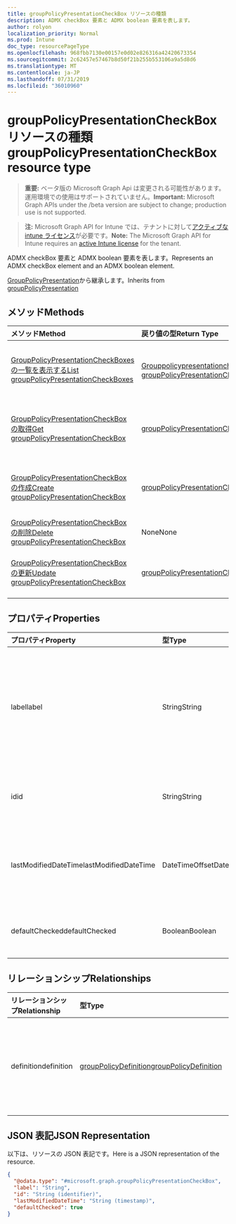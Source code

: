 ```yaml
---
title: groupPolicyPresentationCheckBox リソースの種類
description: ADMX checkBox 要素と ADMX boolean 要素を表します。
author: rolyon
localization_priority: Normal
ms.prod: Intune
doc_type: resourcePageType
ms.openlocfilehash: 968fbb7130e00157e0d02e826316a42420673354
ms.sourcegitcommit: 2c62457e57467b8d50f21b255b553106a9a5d8d6
ms.translationtype: MT
ms.contentlocale: ja-JP
ms.lasthandoff: 07/31/2019
ms.locfileid: "36010960"
---
```

# <a name="grouppolicypresentationcheckbox-resource-type"></a><span data-ttu-id="387ef-103">groupPolicyPresentationCheckBox リソースの種類</span><span class="sxs-lookup"><span data-stu-id="387ef-103">groupPolicyPresentationCheckBox resource type</span></span>

> <span data-ttu-id="387ef-104">**重要:** ベータ版の Microsoft Graph Api は変更される可能性があります。運用環境での使用はサポートされていません。</span><span class="sxs-lookup"><span data-stu-id="387ef-104">**Important:** Microsoft Graph APIs under the /beta version are subject to change; production use is not supported.</span></span>

> <span data-ttu-id="387ef-105">**注:** Microsoft Graph API for Intune では、テナントに対して[アクティブな intune ライセンス](https://go.microsoft.com/fwlink/?linkid=839381)が必要です。</span><span class="sxs-lookup"><span data-stu-id="387ef-105">**Note:** The Microsoft Graph API for Intune requires an [active Intune license](https://go.microsoft.com/fwlink/?linkid=839381) for the tenant.</span></span>

<span data-ttu-id="387ef-106">ADMX checkBox 要素と ADMX boolean 要素を表します。</span><span class="sxs-lookup"><span data-stu-id="387ef-106">Represents an ADMX checkBox element and an ADMX boolean element.</span></span>


<span data-ttu-id="387ef-107">[GroupPolicyPresentation](../resources/intune-grouppolicy-grouppolicypresentation.md)から継承します。</span><span class="sxs-lookup"><span data-stu-id="387ef-107">Inherits from [groupPolicyPresentation](../resources/intune-grouppolicy-grouppolicypresentation.md)</span></span>

## <a name="methods"></a><span data-ttu-id="387ef-108">メソッド</span><span class="sxs-lookup"><span data-stu-id="387ef-108">Methods</span></span>
|<span data-ttu-id="387ef-109">メソッド</span><span class="sxs-lookup"><span data-stu-id="387ef-109">Method</span></span>|<span data-ttu-id="387ef-110">戻り値の型</span><span class="sxs-lookup"><span data-stu-id="387ef-110">Return Type</span></span>|<span data-ttu-id="387ef-111">説明</span><span class="sxs-lookup"><span data-stu-id="387ef-111">Description</span></span>|
|:---|:---|:---|
|[<span data-ttu-id="387ef-112">GroupPolicyPresentationCheckBoxes の一覧を表示する</span><span class="sxs-lookup"><span data-stu-id="387ef-112">List groupPolicyPresentationCheckBoxes</span></span>](../api/intune-grouppolicy-grouppolicypresentationcheckbox-list.md)|<span data-ttu-id="387ef-113">[Grouppolicypresentationcheckbox](../resources/intune-grouppolicy-grouppolicypresentationcheckbox.md)コレクション</span><span class="sxs-lookup"><span data-stu-id="387ef-113">[groupPolicyPresentationCheckBox](../resources/intune-grouppolicy-grouppolicypresentationcheckbox.md) collection</span></span>|<span data-ttu-id="387ef-114">[Grouppolicypresentationcheckbox](../resources/intune-grouppolicy-grouppolicypresentationcheckbox.md)オブジェクトのプロパティとリレーションシップをリストします。</span><span class="sxs-lookup"><span data-stu-id="387ef-114">List properties and relationships of the [groupPolicyPresentationCheckBox](../resources/intune-grouppolicy-grouppolicypresentationcheckbox.md) objects.</span></span>|
|[<span data-ttu-id="387ef-115">GroupPolicyPresentationCheckBox の取得</span><span class="sxs-lookup"><span data-stu-id="387ef-115">Get groupPolicyPresentationCheckBox</span></span>](../api/intune-grouppolicy-grouppolicypresentationcheckbox-get.md)|[<span data-ttu-id="387ef-116">groupPolicyPresentationCheckBox</span><span class="sxs-lookup"><span data-stu-id="387ef-116">groupPolicyPresentationCheckBox</span></span>](../resources/intune-grouppolicy-grouppolicypresentationcheckbox.md)|<span data-ttu-id="387ef-117">[Grouppolicypresentationcheckbox](../resources/intune-grouppolicy-grouppolicypresentationcheckbox.md)オブジェクトのプロパティとリレーションシップを読み取ります。</span><span class="sxs-lookup"><span data-stu-id="387ef-117">Read properties and relationships of the [groupPolicyPresentationCheckBox](../resources/intune-grouppolicy-grouppolicypresentationcheckbox.md) object.</span></span>|
|[<span data-ttu-id="387ef-118">GroupPolicyPresentationCheckBox の作成</span><span class="sxs-lookup"><span data-stu-id="387ef-118">Create groupPolicyPresentationCheckBox</span></span>](../api/intune-grouppolicy-grouppolicypresentationcheckbox-create.md)|[<span data-ttu-id="387ef-119">groupPolicyPresentationCheckBox</span><span class="sxs-lookup"><span data-stu-id="387ef-119">groupPolicyPresentationCheckBox</span></span>](../resources/intune-grouppolicy-grouppolicypresentationcheckbox.md)|<span data-ttu-id="387ef-120">新しい[Grouppolicypresentationcheckbox](../resources/intune-grouppolicy-grouppolicypresentationcheckbox.md)オブジェクトを作成します。</span><span class="sxs-lookup"><span data-stu-id="387ef-120">Create a new [groupPolicyPresentationCheckBox](../resources/intune-grouppolicy-grouppolicypresentationcheckbox.md) object.</span></span>|
|[<span data-ttu-id="387ef-121">GroupPolicyPresentationCheckBox の削除</span><span class="sxs-lookup"><span data-stu-id="387ef-121">Delete groupPolicyPresentationCheckBox</span></span>](../api/intune-grouppolicy-grouppolicypresentationcheckbox-delete.md)|<span data-ttu-id="387ef-122">None</span><span class="sxs-lookup"><span data-stu-id="387ef-122">None</span></span>|<span data-ttu-id="387ef-123">[Grouppolicypresentationcheckbox](../resources/intune-grouppolicy-grouppolicypresentationcheckbox.md)を削除します。</span><span class="sxs-lookup"><span data-stu-id="387ef-123">Deletes a [groupPolicyPresentationCheckBox](../resources/intune-grouppolicy-grouppolicypresentationcheckbox.md).</span></span>|
|[<span data-ttu-id="387ef-124">GroupPolicyPresentationCheckBox の更新</span><span class="sxs-lookup"><span data-stu-id="387ef-124">Update groupPolicyPresentationCheckBox</span></span>](../api/intune-grouppolicy-grouppolicypresentationcheckbox-update.md)|[<span data-ttu-id="387ef-125">groupPolicyPresentationCheckBox</span><span class="sxs-lookup"><span data-stu-id="387ef-125">groupPolicyPresentationCheckBox</span></span>](../resources/intune-grouppolicy-grouppolicypresentationcheckbox.md)|<span data-ttu-id="387ef-126">[Grouppolicypresentationcheckbox](../resources/intune-grouppolicy-grouppolicypresentationcheckbox.md)オブジェクトのプロパティを更新します。</span><span class="sxs-lookup"><span data-stu-id="387ef-126">Update the properties of a [groupPolicyPresentationCheckBox](../resources/intune-grouppolicy-grouppolicypresentationcheckbox.md) object.</span></span>|

## <a name="properties"></a><span data-ttu-id="387ef-127">プロパティ</span><span class="sxs-lookup"><span data-stu-id="387ef-127">Properties</span></span>
|<span data-ttu-id="387ef-128">プロパティ</span><span class="sxs-lookup"><span data-stu-id="387ef-128">Property</span></span>|<span data-ttu-id="387ef-129">型</span><span class="sxs-lookup"><span data-stu-id="387ef-129">Type</span></span>|<span data-ttu-id="387ef-130">説明</span><span class="sxs-lookup"><span data-stu-id="387ef-130">Description</span></span>|
|:---|:---|:---|
|<span data-ttu-id="387ef-131">label</span><span class="sxs-lookup"><span data-stu-id="387ef-131">label</span></span>|<span data-ttu-id="387ef-132">String</span><span class="sxs-lookup"><span data-stu-id="387ef-132">String</span></span>|<span data-ttu-id="387ef-133">任意のプレゼンテーションエンティティのローカライズされたテキストラベル。</span><span class="sxs-lookup"><span data-stu-id="387ef-133">Localized text label for any presentation entity.</span></span> <span data-ttu-id="387ef-134">既定値は空白です。</span><span class="sxs-lookup"><span data-stu-id="387ef-134">The default value is empty.</span></span> <span data-ttu-id="387ef-135">[GroupPolicyPresentation](../resources/intune-grouppolicy-grouppolicypresentation.md)から継承します。</span><span class="sxs-lookup"><span data-stu-id="387ef-135">Inherited from [groupPolicyPresentation](../resources/intune-grouppolicy-grouppolicypresentation.md)</span></span>|
|<span data-ttu-id="387ef-136">id</span><span class="sxs-lookup"><span data-stu-id="387ef-136">id</span></span>|<span data-ttu-id="387ef-137">String</span><span class="sxs-lookup"><span data-stu-id="387ef-137">String</span></span>|<span data-ttu-id="387ef-138">エンティティのキー。</span><span class="sxs-lookup"><span data-stu-id="387ef-138">Key of the entity.</span></span> <span data-ttu-id="387ef-139">[GroupPolicyPresentation](../resources/intune-grouppolicy-grouppolicypresentation.md)から継承します。</span><span class="sxs-lookup"><span data-stu-id="387ef-139">Inherited from [groupPolicyPresentation](../resources/intune-grouppolicy-grouppolicypresentation.md)</span></span>|
|<span data-ttu-id="387ef-140">lastModifiedDateTime</span><span class="sxs-lookup"><span data-stu-id="387ef-140">lastModifiedDateTime</span></span>|<span data-ttu-id="387ef-141">DateTimeOffset</span><span class="sxs-lookup"><span data-stu-id="387ef-141">DateTimeOffset</span></span>|<span data-ttu-id="387ef-142">エンティティが最後に変更された日付と時刻。</span><span class="sxs-lookup"><span data-stu-id="387ef-142">The date and time the entity was last modified.</span></span> <span data-ttu-id="387ef-143">[GroupPolicyPresentation](../resources/intune-grouppolicy-grouppolicypresentation.md)から継承します。</span><span class="sxs-lookup"><span data-stu-id="387ef-143">Inherited from [groupPolicyPresentation](../resources/intune-grouppolicy-grouppolicypresentation.md)</span></span>|
|<span data-ttu-id="387ef-144">defaultChecked</span><span class="sxs-lookup"><span data-stu-id="387ef-144">defaultChecked</span></span>|<span data-ttu-id="387ef-145">Boolean</span><span class="sxs-lookup"><span data-stu-id="387ef-145">Boolean</span></span>|<span data-ttu-id="387ef-146">チェックボックスの既定値。</span><span class="sxs-lookup"><span data-stu-id="387ef-146">Default value for the check box.</span></span> <span data-ttu-id="387ef-147">既定値は false です。</span><span class="sxs-lookup"><span data-stu-id="387ef-147">The default value is false.</span></span>|

## <a name="relationships"></a><span data-ttu-id="387ef-148">リレーションシップ</span><span class="sxs-lookup"><span data-stu-id="387ef-148">Relationships</span></span>
|<span data-ttu-id="387ef-149">リレーションシップ</span><span class="sxs-lookup"><span data-stu-id="387ef-149">Relationship</span></span>|<span data-ttu-id="387ef-150">型</span><span class="sxs-lookup"><span data-stu-id="387ef-150">Type</span></span>|<span data-ttu-id="387ef-151">説明</span><span class="sxs-lookup"><span data-stu-id="387ef-151">Description</span></span>|
|:---|:---|:---|
|<span data-ttu-id="387ef-152">definition</span><span class="sxs-lookup"><span data-stu-id="387ef-152">definition</span></span>|[<span data-ttu-id="387ef-153">groupPolicyDefinition</span><span class="sxs-lookup"><span data-stu-id="387ef-153">groupPolicyDefinition</span></span>](../resources/intune-grouppolicy-grouppolicydefinition.md)|<span data-ttu-id="387ef-154">プレゼンテーションに関連付けられたグループポリシーの定義。</span><span class="sxs-lookup"><span data-stu-id="387ef-154">The group policy definition associated with the presentation.</span></span> <span data-ttu-id="387ef-155">[GroupPolicyPresentation](../resources/intune-grouppolicy-grouppolicypresentation.md)から継承します。</span><span class="sxs-lookup"><span data-stu-id="387ef-155">Inherited from [groupPolicyPresentation](../resources/intune-grouppolicy-grouppolicypresentation.md)</span></span>|

## <a name="json-representation"></a><span data-ttu-id="387ef-156">JSON 表記</span><span class="sxs-lookup"><span data-stu-id="387ef-156">JSON Representation</span></span>
<span data-ttu-id="387ef-157">以下は、リソースの JSON 表記です。</span><span class="sxs-lookup"><span data-stu-id="387ef-157">Here is a JSON representation of the resource.</span></span>
<!-- {
  "blockType": "resource",
  "keyProperty": "id",
  "@odata.type": "microsoft.graph.groupPolicyPresentationCheckBox"
}
-->
``` json
{
  "@odata.type": "#microsoft.graph.groupPolicyPresentationCheckBox",
  "label": "String",
  "id": "String (identifier)",
  "lastModifiedDateTime": "String (timestamp)",
  "defaultChecked": true
}
```





